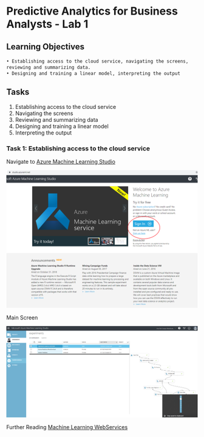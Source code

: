 # Predictive Analytics for Business Analysts - Lab 1

## Learning Objectives

	• Establishing access to the cloud service, navigating the screens, reviewing and summarizing data. 
	• Designing and training a linear model, interpreting the output 
	
## Tasks
1. Establishing access to the cloud service
1. Navigating the screens
1. Reviewing and summarizing data
1. Designing and training a linear model
1. Interpreting the output 

### Task 1: Establishing access to the cloud service

Navigate to [Azure Machine Learning Studio](https://studio.azureml.net/)

![](media/Login.png)

Main Screen

![](media/Lab1-1.png)


Further Reading
[Machine Learning WebServices](https://docs.microsoft.com/en-us/azure/machine-learning/studio/consume-web-services)
